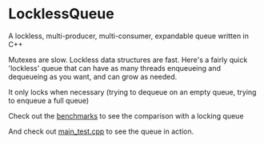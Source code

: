 # LocklessQueue
A lockless, multi-producer, multi-consumer, expandable queue written in C++

Mutexes are slow. Lockless data structures are fast.
Here's a fairly quick 'lockless' queue that can have as many threads enqueueing and dequeueing as you want, and can grow as needed. 

It only locks when necessary (trying to dequeue on an empty queue, trying to enqueue a full queue)

Check out the [benchmarks](LocklessQueue.md) to see the comparison with a locking queue

And check out [main_test.cpp](main_test.cpp) to see the queue in action.